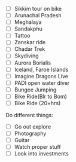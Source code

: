 
- [ ] Sikkim tour on bike  
- [ ] Arunachal Pradesh  
- [ ] Meghalaya  
- [ ] Sandakphu  
- [ ] Tattoo  
- [ ] Zanskar ride  
- [ ] Chadar Trek  
- [ ] Skydiving  
- [ ] Aurora Borialis  
- [ ] Iceland, Faroe Islands  
- [ ] Imagine Dragons Live  
- [ ] PADI open water diver  
- [ ] Bungee Jumping  
- [ ] Bike Ride(Blr to Bom)  
- [ ] Bike Ride (20+hrs)  

Do different things:
- [ ] Go out explore
- [ ] Photography
- [ ] Guitar
- [ ] Watch proper stuff
- [ ] Look into investments